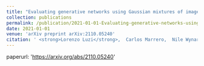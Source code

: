 ```yaml
---
title: "Evaluating generative networks using Gaussian mixtures of image features"
collection: publications
permalink: /publication/2021-01-01-Evaluating-generative-networks-using-Gaussian-mixtures-of-image-features
date: 2021-01-01
venue: 'arXiv preprint arXiv:2110.05240'
citation: ' <strong>Lorenzo Luzi</strong>,  Carlos Marrero,  Nile Wynar,  Richard Baraniuk,  Michael Henry, <a href=https://arxiv.org/abs/2110.05240>Evaluating generative networks using Gaussian mixtures of image features</a>. arXiv preprint arXiv:2110.05240, 2021.'
---
```

paperurl: 'https://arxiv.org/abs/2110.05240'